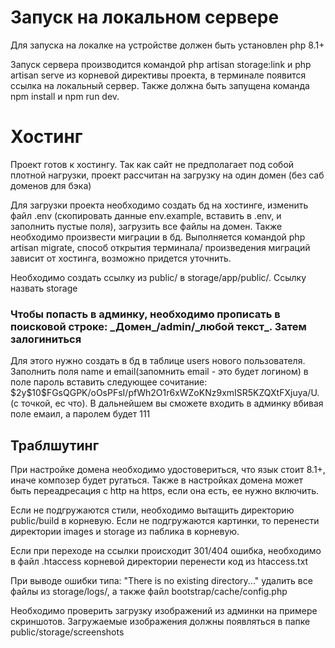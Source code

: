 

<h1>Запуск на локальном сервере</h1>
<p>
    Для запуска на локалке на устройстве должен быть установлен php 8.1+
</p>
<p> Запуск сервера производится командой php artisan storage:link и php artisan serve из корневой директивы проекта, в терминале появится ссылка на локальный сервер. Также должна быть запущена команда npm install и npm run dev.
</p>

<h1>Хостинг</h1>
<p> Проект готов к хостингу. Так как сайт не предполагает под собой плотной нагрузки, проект рассчитан на загрузку на один домен (без саб доменов для бэка)</p>
<p>Для загрузки проекта необходимо создать бд на хостинге, изменить файл .env (скопировать данные env.example, вставить в .env, и заполнить пустые поля), загрузить все файлы на домен. Также необходимо произвести миграции в бд. Выполняется командой php artisan migrate, способ открытия терминала/ произведения миграций зависит от хостинга, возможно придется уточнить.</p>
<p>Необходимо создать ссылку из public/ в storage/app/public/. Ссылку назвать storage</p>
<h3>Чтобы попасть в админку, необходимо прописать в поисковой строке: _Домен_/admin/_любой текст_. Затем залогиниться</h3>
<p>Для этого нужно создать в бд в таблице users нового пользователя. Заполнить поля name и email(запомнить email - это будет логином) в поле пароль вставить следующее сочитание: $2y$10$FGsQGPK/oOsPFsI/pfWh2O1r6xWZoKNz9xmISR5KZQXtFXjuya/U.      (с точкой, ес что). В дальнейшем вы сможете входить в админку вбивая поле емаил, а паролем будет 111</p>
<h2>Траблшутинг</h2>
При настройке домена необходимо удостовериться, что язык стоит 8.1+, иначе композер будет ругаться. Также в настройках домена может быть переадресация с http на https, если она есть, ее нужно включить.
<p>
Если не подгружаются стили, необходимо вытащить директорию public/build в корневую. Если не подгружаются картинки, то перенести директории images и storage из паблика в корневую.</p>
<p>Если при переходе на ссылки происходит 301/404 ошибка, необходимо в файл .htaccess корневой директории перенести код из htaccess.txt</p>
<p> При выводе ошибки типа: "There is no existing directory..." удалить все файлы из storage/logs/, а также файл bootstrap/cache/config.php</p>
<p> Необходимо проверить загрузку изображений из админки на примере скриншотов. Загружаемые изображения должны появляться в папке public/storage/screenshots</p>
